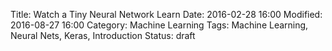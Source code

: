 Title: Watch a Tiny Neural Network Learn
Date: 2016-02-28 16:00
Modified: 2016-08-27 16:00
Category: Machine Learning
Tags: Machine Learning, Neural Nets, Keras, Introduction
Status: draft